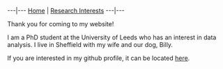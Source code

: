 ---|---
 [Home](https://bretthull.github.io)  | [Research Interests](https://bretthull.github.io/research) 
---|---

Thank you for coming to my website!

I am a PhD student at the University of Leeds who has an interest in data analysis. I live in Sheffield with my wife and our dog, Billy.

If you are interested in my github profile, it can be located [here](https://github.com/bretthull).
